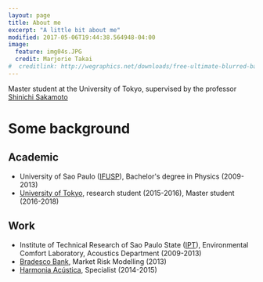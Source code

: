 ```yaml
---
layout: page
title: About me
excerpt: "A little bit about me"
modified: 2017-05-06T19:44:38.564948-04:00
image: 
  feature: img04s.JPG
  credit: Marjorie Takai
#  creditlink: http://wegraphics.net/downloads/free-ultimate-blurred-background-pack/
---
```

Master student at the University of Tokyo, supervised by the professor [Shinichi Sakamoto](http://www.acoust.iis.u-tokyo.ac.jp/index_eng.htm)

# Some background
##  Academic
- University of Sao Paulo ([IFUSP](http://portal.if.usp.br/ifusp/en/welcome-ifusp)), Bachelor's degree in Physics (2009-2013)
- [University of Tokyo](http://www.u-tokyo.ac.jp/en/), research student (2015-2016), Master student   (2016-2018)

## Work
- Institute of Technical Research of Sao Paulo State ([IPT](http://www.ipt.br/EN)), Environmental Comfort Laboratory, Acoustics Department (2009-2013)
- [Bradesco Bank](https://banco.bradesco/html/classic/index.shtm), Market Risk Modelling (2013)
- [Harmonia Acústica](http://www.harmoniaacustica.com.br/), Specialist (2014-2015)

